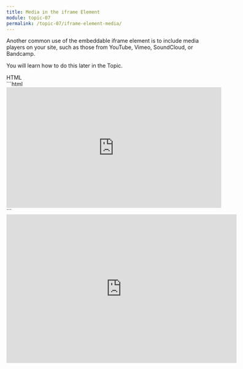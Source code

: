 ```yaml
---
title: Media in the iframe Element
module: topic-07
permalink: /topic-07/iframe-element-media/
---
```


<div class="divider-heading"></div>

Another common use of the embeddable iframe element is to include media players on your site, such as those from YouTube, Vimeo, SoundCloud, or Bandcamp.

You will learn how to do this later in the Topic.


<div class="code-heading">
  <span class="html">HTML</span>
</div>
```html
<iframe width="560" height="315" src="https://www.youtube.com/watch?v=QFo_u0AorBg" frameborder="0" allow="autoplay; encrypted-media" allowfullscreen></iframe>
```


<div style="width: 600px; margin: auto">
  <iframe width="600" height="388" src="https://www.youtube.com/embed/QFo_u0AorBg" frameborder="0" allow="autoplay; encrypted-media" allowfullscreen></iframe>
</div>
